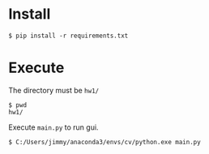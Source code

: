 # Install
```code=
$ pip install -r requirements.txt
```
# Execute
The directory must be `hw1/`
```code
$ pwd
hw1/
```
Execute `main.py` to run gui.
```code=
$ C:/Users/jimmy/anaconda3/envs/cv/python.exe main.py
```
